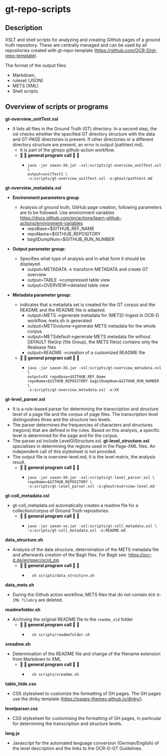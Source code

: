 # gt-repo-scripts


## Description
XSLT and shell scripts for analyzing and creating GitHub pages of a ground truth repository. These are centrally managed and can be used by all repositories created with gt-repo-template (https://github.com/OCR-D/gt-repo-template).

The format of the output files:
- Markdown,
- ruleset (JSON)
- METS (XML) 
- Shell scripts

## Overview of scripts or programs

**gt-overview_unitTest.xsl**

- It lists all files in the Ground Truth (GT) directory. In a second step, the xsl checks whether the specified GT directory   structure with the data and GT-PAGE directories is present. If other directories or a different directory structure are present, an error is output (pathtest.md). 
  - It is part of the gtrepo github-action workflow.
  - **:rocket: :wrench: general program call :wrench: :rocket:**
      -  ```shell    
         java -jar saxon-XX.jar -xsl:scripts/gt-overview_unitTest.xsl \
         output=unitTest1 \
         -s:scripts/gt-overview_unitTest.xsl -o:ghout/pathtest.md
         ```


**gt-overview_metadata.xsl**

   - **Environment parameters group**
        - Analysis of ground truth, GitHub page creation, following parameters are to be followed. Use environment variables https://docs.github.com/en/actions/learn-github-actions/environment-variables
            - repoBase=$GITHUB_REF_NAME
            - repoName=$GITHUB_REPOSITORY
            - bagitDumpNum=$GITHUB_RUN_NUMBER    
        
   - **Output parameter group:**
        - Specifies what type of analysis and in what form it should be displayed.
            - output=METADATA -> transform METADATA and create GT overview 
            - output=TABLE ->compressed table view
            - output=OVERVIEW->detailed table view

   - **Metadata parameter group:**
        - indicates that a metadata set is created for the GT corpus and the README and the README file is adapted.
            - output=METS ->generate metadata for (METS)-Ingest in OCR-D workflow, mets.sh is generated
            - output=METSvolume->generate METS metadata for the whole corpus
            - output=METSdefault->generate METS metadata file without DEFAULT fileGrp (file Group), the METS file(s) contains only the Realease files
            - output=README ->creation of a customized README file
     - **:rocket: :wrench: general program call :wrench: :rocket:**
        - ```shell
          java -jar saxon-XX.jar -xsl:scripts/gt-overview_metadata.xsl \
          output=XX repoBase=$GITHUB_REF_Name repoName=$GITHUB_REPOSITORY bagitDumpNum=$GITHUB_RUN_NUMBER \
          -s:scripts/gt-overview_metadata.xsl -o:XX
          ```  

**gt-level_parser.xsl**
   - It is a rule-based parser for determining the transcription and structure level of a page file and the corpus of page files.
     The transcription level distinguishes three and the structure two levels.
   - The parser determines the frequencies of characters and structures (regions) that are defined in the rules. Based on this analysis, a specific level is determined for the page and for the corpus.
   - The parser.xsl include LevelGtStructure.xsl. **gt-level_structure.xsl** specialises in determining the regions used in the Page-XML files. An independent call of this stylesheet is not provided.
   - The output file is overview-level.md, it is the level matrix, the analysis result.
     - **:rocket: :wrench: general program call :wrench: :rocket:**
       - ```shell
         java -jar saxon-XX.jar -xsl:scripts/gt-level_parser.xsl \
         repoName=$GITHUB_REPOSITORY \
         -s:scripts/gt-level_parser.xsl -o:ghout/overview-level.md
         ```

**gt-coll_metadata.xsl**
  - gt-coll_metadata.xsl automatically creates a readme file for a collection/corpus of Ground Truth repositories. 
    - **:rocket: :wrench: general program call :wrench: :rocket:**
       - ```shell
         java -jar saxon-xx.jar -xsl:scripts/gt-coll_metadata.xsl \
         -s:scripts/gt-coll_metadata.xsl -o:README.md
         ```


**data_structure.sh**
   - Analysis of the data structure, determination of the METS metadata file and afterwards creation of the Bagit files. For Bagit see: https://ocr-d.de/en/spec/ocrd_zip
     - **:rocket: :wrench: general program call :wrench: :rocket:**
       - ```shell
           sh scripts/data_structure.sh
         ``` 
**data_mets.sh**
   - During the Github action workflow, METS files that do not contain `OCR-D-IMG fileGrp` are deleted. 


**readmefolder.sh**
   - Archiving the original README file to the `readme_old` folder
     - **:rocket: :wrench: general program call :wrench: :rocket:**
       - ```shell
           sh scripts/readmefolder.sh
         ```

**xreadme.sh**
   - Determination of the README file and change of the filename extension from Markdown to XML
     - **:rocket: :wrench: general program call :wrench: :rocket:**
       - ```shell
           sh scripts/xreadme.sh
         ```

**table_hide.css**
   - CSS stylesheet to customize the formatting of GH pages. The GH pages use the dinky template (https://pages-themes.github.io/dinky/).


**levelparser.css**
   - CSS stylesheet for customising the formatting of GH pages, in particular for determining the transcription and structure levels.

**lang.js**
   - Javascript for the automated language conversion (German/English) of the level description and the links to the OCR-D-GT Guidelines. 

